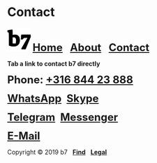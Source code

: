 # Contact
<img alt="b7" width="54" height="54" src="b7.svg"> <strong><font size="5"><a href="https://b7.github.io">Home</a> &nbsp; <a href="https://b7.github.io/about">About</a> &nbsp; <a href="https://b7.github.io/contact">Contact</a></font></strong>

**Tab a link to contact b7 directly**

<strong><font size="5">Phone: <a href="tel:+31684423888">+316 844 23 888</a></font></strong>

<strong><font size="5"><a href="https://wa.me/31684423888?text=b7" target="_blank">WhatsApp</a></font></strong> &nbsp; <strong><font size="5"><a href="https://join.skype.com/invite/nDhWzpwNCmpK" target="_blank">Skype</a></font></strong>

<strong><font size="5"><a href="https://t.me/b7git" target="_blank">Telegram</a></font></strong> &nbsp; <strong><font size="5"><a href="https://m.me/b7git" target="_blank">Messenger</a></font></strong>

<strong><font size="5"><a href="mailto:b7.github@gmail.com" target="_blank">E-Mail</a></font></strong>

Copyright © 2019 b7 &nbsp; <strong><a href="https://b7.github.io/find">Find</a></strong> &nbsp; <strong><a href="https://b7.github.io/legal">Legal</a></strong>
